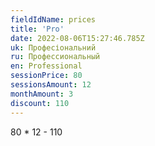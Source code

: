 ```yaml
---
fieldIdName: prices
title: 'Pro'
date: 2022-08-06T15:27:46.785Z
uk: Професіональний
ru: Профессиональный
en: Professional
sessionPrice: 80
sessionsAmount: 12
monthAmount: 3
discount: 110
---
```


80 \* 12 - 110

